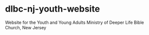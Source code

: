 # dlbc-nj-youth-website
Website for the Youth and Young Adults Ministry of Deeper Life Bible Church, New Jersey
